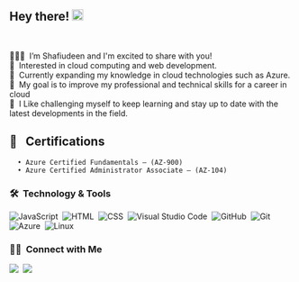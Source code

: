 ## Hey there! <img src="https://emojipedia-us.s3.amazonaws.com/source/microsoft-teams/337/waving-hand_medium-dark-skin-tone_1f44b-1f3fe_1f3fe.png" width="20px"> 

<br/>

🧔🏾‍♂️️ &nbsp;I’m Shafiudeen and I'm excited to share with you!\
👀 &nbsp;Interested in cloud computing and web development.\
🌴 &nbsp;Currently expanding my knowledge in cloud technologies such as Azure.\
🔭 &nbsp;My goal is to improve my professional and technical skills for a career in cloud\
🧪 &nbsp;I Like challenging myself to keep learning and stay up to date with the latest developments in the field.

## 📜 &nbsp; Certifications

      • Azure Certified Fundamentals – (AZ-900) 
      • Azure Certified Administrator Associate – (AZ-104)

### 🛠️ &nbsp;Technology & Tools

![JavaScript](https://img.shields.io/badge/-JavaScript-05122A?style=flat&logo=javascript)&nbsp;
![HTML](https://img.shields.io/badge/-HTML-05122A?style=flat&logo=HTML5)&nbsp;
![CSS](https://img.shields.io/badge/-CSS-05122A?style=flat&logo=CSS3&logoColor=1572B6)&nbsp;
![Visual Studio Code](https://img.shields.io/badge/-Visual%20Studio%20Code-05122A?style=flat&logo=visual-studio-code&logoColor=007ACC)&nbsp;
![GitHub](https://img.shields.io/badge/-GitHub-05122A?style=flat&logo=github)&nbsp;
![Git](https://img.shields.io/badge/-Git-05122A?style=flat&logo=git)&nbsp;
![Azure](https://img.shields.io/badge/Azure-informational?style=flat&logo=microsoft-azure&labelColor=181818&logoColor=white&color=050F2C)&nbsp;
![Linux](https://img.shields.io/badge/Linux-informational?style=flat&logo=linux&labelColor=181818&logoColor=white&color=050F2C)
  
### 🤝🏾 &nbsp;Connect with Me

<p>
<a href="https://www.linkedin.com/in/shafiudeenbala/"><img src="https://img.shields.io/badge/-Shafiudeen%20Bala-0077B5?style=flat&logo=Linkedin&logoColor=white"/></a>&nbsp;
<a href="mailto:shafiudeen_b@yahoo.com"><img src="https://img.shields.io/badge/-shafiudeen_b@yahoo.com-D14836?style=flat&logo=Gmail&logoColor=white"/></a>
</p>
